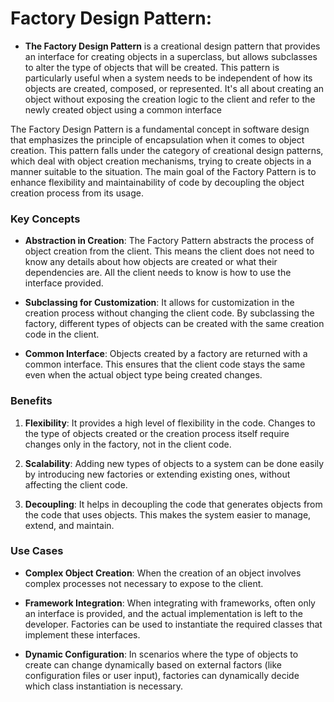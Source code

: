 # Factory Design Pattern:

- **The Factory Design Pattern** is a creational design pattern that provides an interface for creating objects in a superclass, but allows subclasses to alter the type of objects that will be created. This pattern is particularly useful when a system needs to be independent of how its objects are created, composed, or represented. It's all about creating an object without exposing the creation logic to the client and refer to the newly created object using a common interface

The Factory Design Pattern is a fundamental concept in software design that emphasizes the principle of encapsulation when it comes to object creation. This pattern falls under the category of creational design patterns, which deal with object creation mechanisms, trying to create objects in a manner suitable to the situation. The main goal of the Factory Pattern is to enhance flexibility and maintainability of code by decoupling the object creation process from its usage.

### Key Concepts

- **Abstraction in Creation**: The Factory Pattern abstracts the process of object creation from the client. This means the client does not need to know any details about how objects are created or what their dependencies are. All the client needs to know is how to use the interface provided.

- **Subclassing for Customization**: It allows for customization in the creation process without changing the client code. By subclassing the factory, different types of objects can be created with the same creation code in the client.

- **Common Interface**: Objects created by a factory are returned with a common interface. This ensures that the client code stays the same even when the actual object type being created changes.

### Benefits

1. **Flexibility**: It provides a high level of flexibility in the code. Changes to the type of objects created or the creation process itself require changes only in the factory, not in the client code.

2. **Scalability**: Adding new types of objects to a system can be done easily by introducing new factories or extending existing ones, without affecting the client code.

3. **Decoupling**: It helps in decoupling the code that generates objects from the code that uses objects. This makes the system easier to manage, extend, and maintain.

### Use Cases

- **Complex Object Creation**: When the creation of an object involves complex processes not necessary to expose to the client.

- **Framework Integration**: When integrating with frameworks, often only an interface is provided, and the actual implementation is left to the developer. Factories can be used to instantiate the required classes that implement these interfaces.

- **Dynamic Configuration**: In scenarios where the type of objects to create can change dynamically based on external factors (like configuration files or user input), factories can dynamically decide which class instantiation is necessary.
